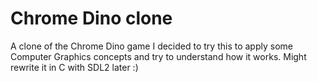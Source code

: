 # Chrome Dino clone 
A clone of the Chrome Dino game
I decided to try this to apply some Computer Graphics concepts and try to understand how it works.
Might rewrite it in C with SDL2 later :)
